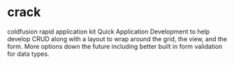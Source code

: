 crack
=====

coldfusion rapid application kit
Quick Application Development to help develop CRUD along with a layout to wrap around the grid, the view, and the form.
More options down the future including better built in form validation for data types.
